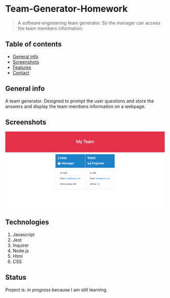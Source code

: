 # Team-Generator-Homework

> A software engineering team generator. So the manager can access the team members information.

## Table of contents
* [General info](#general-info)
* [Screenshots](#screenshots)
* [Features](#features)
* [Contact](#contact)

## General info
A team generator. Designed to prompt the user questions and store the answers and display the team members information on a webpage. 

## Screenshots
![Example screenshot](Assets/Team.png)


## Technologies
1. Javascript
2. Jest
3. Inquirer
4. Node.js
5. Html
6. CSS

## Status
Project is: _in progress_ because I am still learning.

